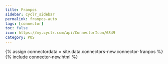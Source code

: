 ```yaml
---
title: Franpos
sidebar: cyclr_sidebar
permalink: franpos-auto
tags: [connector]
toc: false
icon: https://my.cyclr.com/api/ConnectorIcon/6849
category: POS
---
```

{% assign connectordata = site.data.connectors-new.connector-franpos %}
{% include connector-new.html %}	